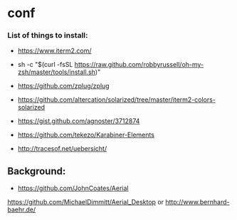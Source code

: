 # conf

### List of things to install:

* https://www.iterm2.com/
* sh -c "$(curl -fsSL https://raw.github.com/robbyrussell/oh-my-zsh/master/tools/install.sh)"
* https://github.com/zplug/zplug

* https://github.com/altercation/solarized/tree/master/iterm2-colors-solarized
* https://gist.github.com/agnoster/3712874
* https://github.com/tekezo/Karabiner-Elements
* http://tracesof.net/uebersicht/


## Background:
* https://github.com/JohnCoates/Aerial

https://github.com/MichaelDimmitt/Aerial_Desktop or http://www.bernhard-baehr.de/

